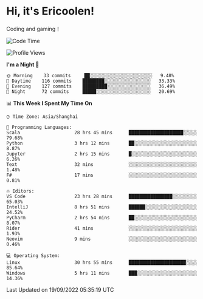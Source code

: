 # Hi, it's Ericoolen!
Coding and gaming！

<!--START_SECTION:waka-->
![Code Time](http://img.shields.io/badge/Code%20Time-394%20hrs%209%20mins-blue)

![Profile Views](http://img.shields.io/badge/Profile%20Views-0-blue)

**I'm a Night 🦉** 

```text
🌞 Morning    33 commits     ██░░░░░░░░░░░░░░░░░░░░░░░   9.48% 
🌆 Daytime    116 commits    ████████░░░░░░░░░░░░░░░░░   33.33% 
🌃 Evening    127 commits    █████████░░░░░░░░░░░░░░░░   36.49% 
🌙 Night      72 commits     █████░░░░░░░░░░░░░░░░░░░░   20.69%

```


📊 **This Week I Spent My Time On** 

```text
⌚︎ Time Zone: Asia/Shanghai

💬 Programming Languages: 
Scala                    28 hrs 45 mins      ████████████████████░░░░░   79.68% 
Python                   3 hrs 12 mins       ██░░░░░░░░░░░░░░░░░░░░░░░   8.87% 
Jupyter                  2 hrs 15 mins       █░░░░░░░░░░░░░░░░░░░░░░░░   6.26% 
Text                     32 mins             ░░░░░░░░░░░░░░░░░░░░░░░░░   1.48% 
F#                       17 mins             ░░░░░░░░░░░░░░░░░░░░░░░░░   0.81%

🔥 Editors: 
VS Code                  23 hrs 28 mins      ████████████████░░░░░░░░░   65.03% 
IntelliJ                 8 hrs 51 mins       ██████░░░░░░░░░░░░░░░░░░░   24.52% 
PyCharm                  2 hrs 54 mins       ██░░░░░░░░░░░░░░░░░░░░░░░   8.07% 
Rider                    41 mins             ░░░░░░░░░░░░░░░░░░░░░░░░░   1.93% 
Neovim                   9 mins              ░░░░░░░░░░░░░░░░░░░░░░░░░   0.46%

💻 Operating System: 
Linux                    30 hrs 55 mins      █████████████████████░░░░   85.64% 
Windows                  5 hrs 11 mins       ███░░░░░░░░░░░░░░░░░░░░░░   14.36%

```


 Last Updated on 19/09/2022 05:35:19 UTC
<!--END_SECTION:waka-->

